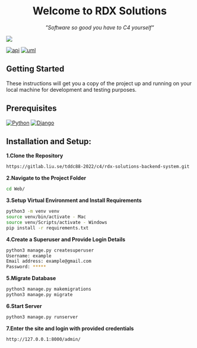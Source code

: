 <div align='center'>
<h1>Welcome to RDX Solutions</h1>
<i>"Software so good you have to C4 yourself"</i>
</div>

![](rdx.gif)

[![api](https://img.shields.io/badge/API%20Version-2.3.0-green)](https://tddc88-2022.gitlab-pages.liu.se/api/api-v2/) [![uml](https://img.shields.io/badge/UML%20Diagram-blue)](https://app.diagrams.net/#G1wfihktfheNB74xuKVK3J80uDa2fYga5N)


## Getting Started

These instructions will get you a copy of the project up and running on your local machine for development and testing purposes.

<h2>Prerequisites</h2>

[![Python](https://img.shields.io/badge/Python-FFD43B?style=for-the-badge&logo=python&logoColor=blue)](https://www.python.org/downloads/)   [![Django](https://img.shields.io/badge/Django-092E20?style=for-the-badge&logo=django&logoColor=green)](https://www.djangoproject.com/download/) 


## Installation and Setup:
**1.Clone the Repository**
```sh
https://gitlab.liu.se/tddc88-2022/c4/rdx-solutions-backend-system.git
```
**2.Navigate to the Project Folder**
```sh
cd Web/

```
**3.Setup Virtual Environment and Install Requirements**
```sh
python3 -m venv venv
source venv/bin/activate - Mac 
source venv/Scripts/activate - Windows 
pip install -r requirements.txt

```
**4.Create a Superuser and Provide Login Details**
```sh
python3 manage.py createsuperuser
Username: example
Email address: example@gmail.com
Password: *****
```
**5.Migrate Database**
```sh
python3 manage.py makemigrations
python3 manage.py migrate
```
**6.Start Server**
```sh
python3 manage.py runserver
```
**7.Enter the site and login with provided credentials**
```sh
http://127.0.0.1:8000/admin/
```


